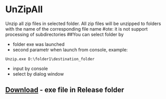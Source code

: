 # UnZipAll
Unzip all zip files in selected folder.
All zip files will be unzipped to folders with the name of the corresponding file name
#ote: it is not support processing of subdirectories
##You can select folder by
* folder exe was launched
* second parametr when launch from console, example: 
```
Unzip.exe D:\folder1\destination_folder 
```
* input by console
* select by dialog window
## [Download](https://github.com/Vasya-M/UnZipAll/archive/master.zip) - exe file in Release folder
